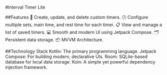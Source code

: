 #Interval Timer Lite

##Features
🔄 Create, update, and delete custom timers.
🕒 Configure multiple sets, main time, and rest time for each timer.
📋 View and manage a list of saved timers.
💻 Smooth and modern UI using Jetpack Compose.
🗂️ Persistent data storage.
📦 MVVM Architecture.

##Technology Stack
Kotlin: The primary programming language.
Jetpack Compose: For building modern, declarative UIs.
Room: SQLite-based database for local data storage.
Koin: A simple yet powerful dependency injection framework.
